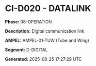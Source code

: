 # CI-D020 - DATALINK

**Phase:** 08-OPERATION

**Description:** Digital communication link

**AMPEL:** AMPEL-01-TUW (Tube and Wing)

**Segment:** D-DIGITAL

**Generated:** 2025-08-25 17:27:29 UTC
